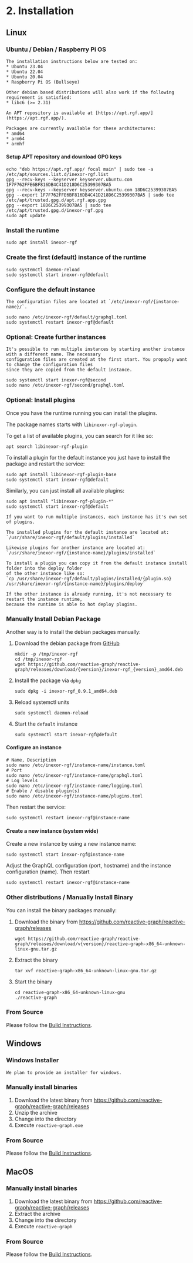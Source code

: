 # 2. Installation

## Linux

### Ubuntu / Debian / Raspberry Pi OS

```admonish info "Supported Distributions"
The installation instructions below are tested on:
* Ubuntu 23.04
* Ubuntu 22.04
* Ubuntu 20.04
* Raspberry Pi OS (Bullseye)

Other debian based distributions will also work if the following requirement is satisfied:
* libc6 (>= 2.31)
```

```admonish info "APT Repository"
An APT repository is available at [https://apt.rgf.app/](https://apt.rgf.app/).

Packages are currently available for these architectures:
* amd64
* arm64
* armhf
```

#### Setup APT repository and download GPG keys

```shell
echo "deb https://apt.rgf.app/ focal main" | sudo tee -a /etc/apt/sources.list.d/inexor-rgf.list
gpg --recv-keys --keyserver keyserver.ubuntu.com 1F7F762FFE6BF816DB4C41D218D6C25399307BA5
gpg --recv-keys --keyserver keyserver.ubuntu.com 18D6C25399307BA5
gpg --export 1F7F762FFE6BF816DB4C41D218D6C25399307BA5 | sudo tee /etc/apt/trusted.gpg.d/apt.rgf.app.gpg
gpg --export 18D6C25399307BA5 | sudo tee /etc/apt/trusted.gpg.d/inexor-rgf.gpg
sudo apt update
```

### Install the runtime

```shell
sudo apt install inexor-rgf
```

### Create the first (default) instance of the runtime

```shell
sudo systemctl daemon-reload
sudo systemctl start inexor-rgf@default
```

### Configure the default instance

```admonish info "Configuration Files"
The configuration files are located at `/etc/inexor-rgf/{instance-name}/`.
```

```shell
sudo nano /etc/inexor-rgf/default/graphql.toml
sudo systemctl restart inexor-rgf@default
```

### Optional: Create further instances

```admonish info "Multi tenancy"
It's possible to run multiple instances by starting another instance with a different name. The necessary
configuration files are created at the first start. You propaply want to change the configuration files
since they are copied from the default instance.
```

```shell
sudo systemctl start inexor-rgf@second
sudo nano /etc/inexor-rgf/second/graphql.toml
```

### Optional: Install plugins

Once you have the runtime running you can install the plugins.

The package names starts with `libinexor-rgf-plugin`.

To get a list of available plugins, you can search for it like so:

```shell
apt search libinexor-rgf-plugin
```

To install a plugin for the default instance you just have to install the package and restart the service:

```shell
sudo apt install libinexor-rgf-plugin-base
sudo systemctl start inexor-rgf@default
```

Similarly, you can just install all available plugins:

```shell
sudo apt install "libinexor-rgf-plugin-*"
sudo systemctl start inexor-rgf@default
```

```admonish info "Plugins and multi tenancy"
If you want to run multiple instances, each instance has it's own set of plugins.

The installed plugins for the default instance are located at:
`/usr/share/inexor-rgf/default/plugins/installed`

Likewise plugins for another instance are located at:
`/usr/share/inexor-rgf/{instance-name}/plugins/installed`

To install a plugin you can copy it from the default instance install folder into the deploy folder
of the other instance like so:
`cp /usr/share/inexor-rgf/default/plugins/installed/{plugin.so} /usr/share/inexor-rgf/{instance-name}/plugins/deploy`

If the other instance is already running, it's not necessary to restart the instance runtime,
because the runtime is able to hot deploy plugins.
```

### Manually Install Debian Package

Another way is to install the debian packages manually:

1. Download the debian package from [GitHub](https://github.com/reactive-graph/reactive-graph/releases)

    ```shell
    mkdir -p /tmp/inexor-rgf
    cd /tmp/inexor-rgf
    wget https://github.com/reactive-graph/reactive-graph/releases/download/{version}/inexor-rgf_{version}_amd64.deb
    ```

2. Install the package via `dpkg`

    ```shell
    sudo dpkg -i inexor-rgf_0.9.1_amd64.deb
    ```

3. Reload systemctl units

    ```shell
    sudo systemctl daemon-reload
    ```

4. Start the `default` instance

    ```shell
    sudo systemctl start inexor-rgf@default
    ```

#### Configure an instance

```shell
# Name, Description
sudo nano /etc/inexor-rgf/instance-name/instance.toml
# Port
sudo nano /etc/inexor-rgf/instance-name/graphql.toml
# Log levels
sudo nano /etc/inexor-rgf/instance-name/logging.toml
# Enable / disable plugin(s)
sudo nano /etc/inexor-rgf/instance-name/plugins.toml
```

Then restart the service:

```shell
sudo systemctl restart inexor-rgf@instance-name
```

#### Create a new instance (system wide)

Create a new instance by using a new instance name:

```shell
sudo systemctl start inexor-rgf@instance-name
```

Adjust the GraphQL configuration (port, hostname) and the instance configuration (name). Then restart

```shell
sudo systemctl restart inexor-rgf@instance-name
```

### Other distributions / Manually Install Binary

You can install the binary packages manually:

1. Download the binary from https://github.com/reactive-graph/reactive-graph/releases

    ```shell
    wget https://github.com/reactive-graph/reactive-graph/releases/download/v{version}/reactive-graph-x86_64-unknown-linux-gnu.tar.gz
    ```

2. Extract the binary

    ```shell
    tar xvf reactive-graph-x86_64-unknown-linux-gnu.tar.gz
    ```

3. Start the binary

    ```shell
    cd reactive-graph-x86_64-unknown-linux-gnu
    ./reactive-graph
    ```

### From Source

Please follow the [Build Instructions](./Development_Build.md).

## Windows

### Windows Installer

```admonish warning "Coming soom(tm)"
We plan to provide an installer for windows.
```

### Manually install binaries

1. Download the latest binary from https://github.com/reactive-graph/reactive-graph/releases
2. Unzip the archive
3. Change into the directory
4. Execute `reactive-graph.exe`

### From Source

Please follow the [Build Instructions](./Development_Build.md).

## MacOS

### Manually install binaries

1. Download the latest binary from https://github.com/reactive-graph/reactive-graph/releases
2. Extract the archive
3. Change into the directory
4. Execute `reactive-graph`

### From Source

Please follow the [Build Instructions](./Development_Build.md).
